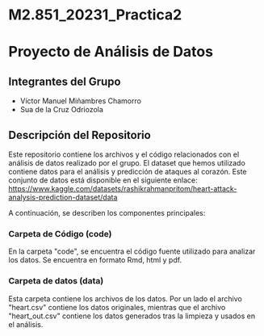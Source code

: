 # M2.851_20231_Practica2
# Proyecto de Análisis de Datos

## Integrantes del Grupo
- Víctor Manuel Miñambres Chamorro
- Sua de la Cruz Odriozola

## Descripción del Repositorio

Este repositorio contiene los archivos y el código relacionados con el análisis de datos realizado por el grupo. El dataset que hemos utilizado contiene datos para el análisis y predicción de ataques al corazón. Este conjunto de datos está disponible en el siguiente enlace: https://www.kaggle.com/datasets/rashikrahmanpritom/heart-attack-analysis-prediction-dataset/data

A continuación, se describen los componentes principales:

### Carpeta de Código (code)

En la carpeta "code", se encuentra el código fuente utilizado para analizar los datos. Se encuentra en formato Rmd, html y pdf.

### Carpeta de datos (data)

Esta carpeta contiene los archivos de los datos. Por un lado el archivo "heart.csv" contiene los datos originales, mientras que el archivo "heart_out.csv" contiene los datos generados tras la limpieza y usados en el análisis.

